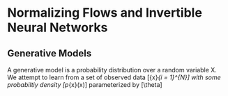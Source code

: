 # Normalizing Flows and Invertible Neural Networks

## Generative Models

A generative model is a probability distribution over a random variable X. We attempt to learn from a set of observed data \[{x}_{i = 1}^{N}\] with some probabiltiy density \[p_{x}(x)\] parameterized by \[\theta\]